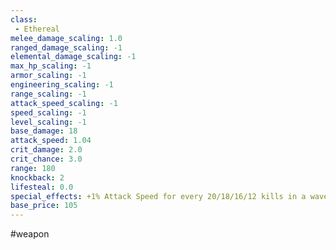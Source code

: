 ```yaml
---
class: 
 - Ethereal
melee_damage_scaling: 1.0
ranged_damage_scaling: -1
elemental_damage_scaling: -1
max_hp_scaling: -1
armor_scaling: -1
engineering_scaling: -1
range_scaling: -1
attack_speed_scaling: -1
speed_scaling: -1
level_scaling: -1
base_damage: 18
attack_speed: 1.04
crit_damage: 2.0
crit_chance: 3.0
range: 180
knockback: 2
lifesteal: 0.0
special_effects: +1% Attack Speed for every 20/18/16/12 kills in a wave with this weapon
base_price: 105
---
```

#weapon